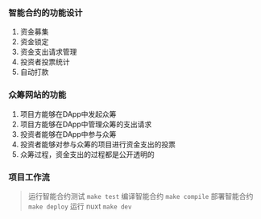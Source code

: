 ### 智能合约的功能设计
1. 资金募集
2. 资金锁定
3. 资金支出请求管理
4. 投资者投票统计
5. 自动打款

### 众筹网站的功能
1. 项目方能够在DApp中发起众筹
2. 项目方能够在DApp中管理众筹的支出请求
3. 投资者能够在DApp中参与众筹
4. 投资者能够对参与众筹的项目进行资金支出的投票
5. 众筹过程，资金支出的过程都是公开透明的

### 项目工作流

> 运行智能合约测试    `make test`
> 编译智能合约        `make compile`
> 部署智能合约        `make deploy`
> 运行 nuxt          `make dev`